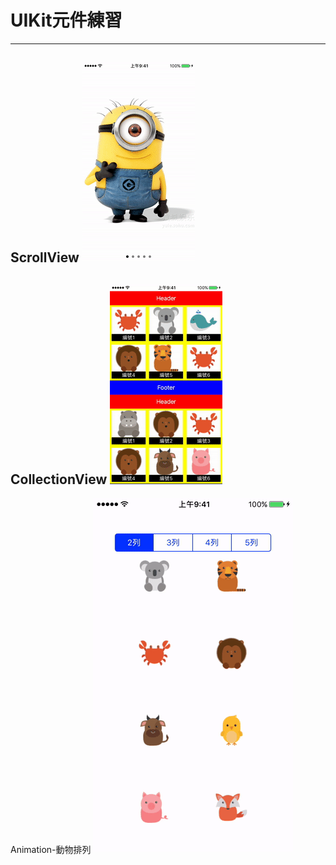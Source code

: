 # UIKit元件練習 
--------------------------
ScrollView
![image](ScrollView.gif)
--------------------------
CollectionView
![image](CollectionView.gif)
--------------------------
Animation-動物排列
![image](動物排列.gif)
